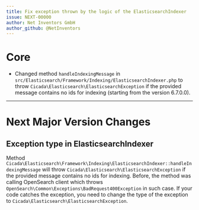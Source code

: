 ```yaml
---
title: Fix exception thrown by the logic of the ElasticsearchIndexer
issue: NEXT-00000
author: Net Inventors GmbH
author_github: @NetInventors
---
```

# Core
* Changed method `handleIndexingMessage` in `src/Elasticsearch/Framework/Indexing/ElasticsearchIndexer.php` to throw `Cicada\Elasticsearch\ElasticsearchException` if the provided message contains no ids for indexing (starting from the version 6.7.0.0).
___
# Next Major Version Changes
## Exception type in ElasticsearchIndexer
Method `Cicada\Elasticsearch\Framework\Indexing\ElasticsearchIndexer::handleIndexingMessage` will throw `Cicada\Elasticsearch\ElasticsearchException` if the provided message contains no ids for indexing.
Before, the method was calling OpenSearch client which throws `OpenSearch\Common\Exceptions\BadRequest400Exception` in such case. If your code catches the exception, you need to change the type of the exception to `Cicada\Elasticsearch\ElasticsearchException`.
